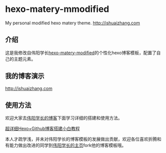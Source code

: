 # hexo-matery-mmodified
My personal modified hexo matery theme.
http://ishuaizhang.com

## 介绍
这是我修改自伟阳学长[hexo-matery-modified](https://github.com/godweiyang/hexo-matery-modified)的个性化hexo博客模板，配置了自己的主题元素。

## 我的博客演示
http://ishuaizhang.com

## 使用方法
欢迎大家去[伟阳学长的博客](https://godweiyang.com/)下面学习详细的搭建和使用方法。

[超详细Hexo+Github博客搭建小白教程](https://godweiyang.com/2018/04/13/hexo-blog/)

本人才疏学浅，并未对伟阳学长的博客模板的发展做出贡献，欢迎各位喜欢折腾和有能力做出改进的同学到[伟阳学长的主页](https://github.com/godweiyang)fork他的博客模板哦。
